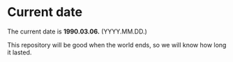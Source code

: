 # Current date

The current date is **1990.03.06.** (YYYY.MM.DD.)

This repository will be good when the world ends, so we will know how long it lasted.
